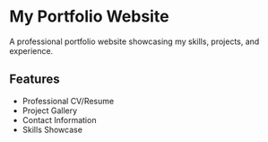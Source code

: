 # My Portfolio Website
A professional portfolio website showcasing my skills, projects, and experience.

## Features
- Professional CV/Resume
- Project Gallery
- Contact Information
- Skills Showcase
